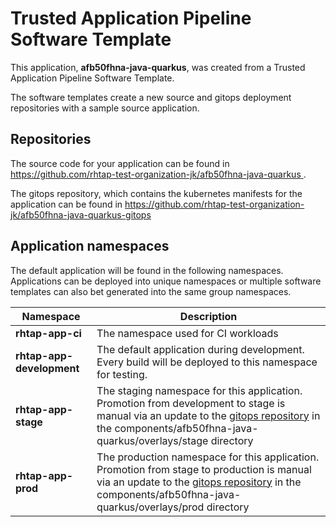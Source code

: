 # Trusted Application Pipeline Software Template

This application, **afb50fhna-java-quarkus**, was created from a Trusted Application Pipeline Software Template.

The software templates create a new source and gitops deployment repositories with a sample source application. 

## Repositories

The source code for your application can be found in [https://github.com/rhtap-test-organization-jk/afb50fhna-java-quarkus ](https://github.com/rhtap-test-organization-jk/afb50fhna-java-quarkus ).
 
The gitops repository, which contains the kubernetes manifests for the application can be found in 
[https://github.com/rhtap-test-organization-jk/afb50fhna-java-quarkus-gitops ](https://github.com/rhtap-test-organization-jk/afb50fhna-java-quarkus-gitops ) 

## Application namespaces 

The default application will be found in the following namespaces. Applications can be deployed into unique namespaces or multiple software templates can also bet generated into the same group namespaces.  

|  Namespace   |  Description   |  
| -------- | -------- |
| **rhtap-app-ci** | The namespace used for CI workloads |
| **rhtap-app-development** | The default application during development. Every build will be deployed to this namespace for testing. |
| **rhtap-app-stage** | The staging namespace for this application. Promotion from development to stage is manual via an update to the [gitops repository](https://github.com/rhtap-test-organization-jk/afb50fhna-java-quarkus-gitops ) in the components/afb50fhna-java-quarkus/overlays/stage directory |
| **rhtap-app-prod** | The production namespace for this application. Promotion from stage to production is manual via an update to the [gitops repository](https://github.com/rhtap-test-organization-jk/afb50fhna-java-quarkus-gitops ) in the components/afb50fhna-java-quarkus/overlays/prod directory |